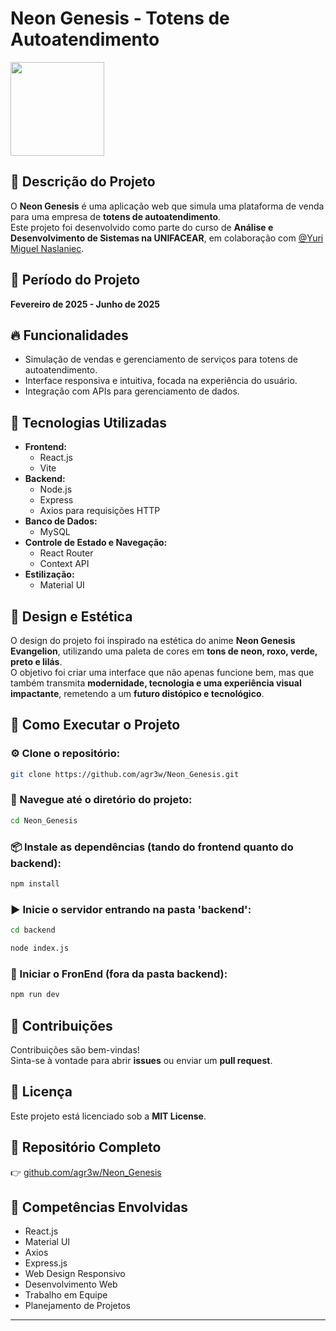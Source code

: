 # Neon Genesis - Totens de Autoatendimento

<img src="https://github.com/user-attachments/assets/e6e861ab-0848-4da8-84a6-671fe547164e" width="150" />

## 📄 Descrição do Projeto
O **Neon Genesis** é uma aplicação web que simula uma plataforma de venda para uma empresa de **totens de autoatendimento**.  
Este projeto foi desenvolvido como parte do curso de **Análise e Desenvolvimento de Sistemas na UNIFACEAR**, em colaboração com [@Yuri Miguel Naslaniec](link-para-o-perfil).

## 📅 Período do Projeto
**Fevereiro de 2025 - Junho de 2025**

## 🔥 Funcionalidades
- Simulação de vendas e gerenciamento de serviços para totens de autoatendimento.
- Interface responsiva e intuitiva, focada na experiência do usuário.
- Integração com APIs para gerenciamento de dados.

## 🧠 Tecnologias Utilizadas
- **Frontend:**  
  - React.js  
  - Vite  
- **Backend:**  
  - Node.js  
  - Express  
  - Axios para requisições HTTP  
- **Banco de Dados:**  
  - MySQL  
- **Controle de Estado e Navegação:**  
  - React Router  
  - Context API  
- **Estilização:**  
  - Material UI  

## 🎨 Design e Estética
O design do projeto foi inspirado na estética do anime **Neon Genesis Evangelion**, utilizando uma paleta de cores em **tons de neon, roxo, verde, preto e lilás**.  
O objetivo foi criar uma interface que não apenas funcione bem, mas que também transmita **modernidade, tecnologia e uma experiência visual impactante**, remetendo a um **futuro distópico e tecnológico**.

## 🚀 Como Executar o Projeto

### ⚙️ Clone o repositório:
```bash
git clone https://github.com/agr3w/Neon_Genesis.git
```

### 📂 Navegue até o diretório do projeto:
```bash
cd Neon_Genesis
```

### 📦 Instale as dependências (tando do frontend quanto do backend):
```bash
npm install
```

### ▶️ Inicie o servidor entrando na pasta 'backend':
```bash
cd backend
```
```bash
node index.js
```

### 🎉 Iniciar o FronEnd (fora da pasta backend):
```bash
npm run dev
```

## 🤝 Contribuições
Contribuições são bem-vindas!  
Sinta-se à vontade para abrir **issues** ou enviar um **pull request**.

## 📜 Licença
Este projeto está licenciado sob a **MIT License**.

## 🔗 Repositório Completo
👉 [github.com/agr3w/Neon_Genesis](https://github.com/agr3w/Neon_Genesis)

## 🚀 Competências Envolvidas
- React.js  
- Material UI  
- Axios  
- Express.js  
- Web Design Responsivo  
- Desenvolvimento Web  
- Trabalho em Equipe  
- Planejamento de Projetos  

----
